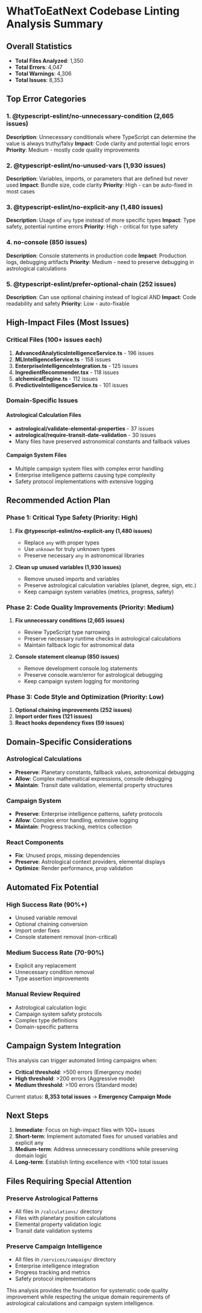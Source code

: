 # WhatToEatNext Codebase Linting Analysis Summary

## Overall Statistics

- **Total Files Analyzed**: 1,350
- **Total Errors**: 4,047
- **Total Warnings**: 4,306
- **Total Issues**: 8,353

## Top Error Categories

### 1. @typescript-eslint/no-unnecessary-condition (2,665 issues)

**Description**: Unnecessary conditionals where TypeScript can determine the
value is always truthy/falsy **Impact**: Code clarity and potential logic errors
**Priority**: Medium - mostly code quality improvements

### 2. @typescript-eslint/no-unused-vars (1,930 issues)

**Description**: Variables, imports, or parameters that are defined but never
used **Impact**: Bundle size, code clarity **Priority**: High - can be
auto-fixed in most cases

### 3. @typescript-eslint/no-explicit-any (1,480 issues)

**Description**: Usage of `any` type instead of more specific types **Impact**:
Type safety, potential runtime errors **Priority**: High - critical for type
safety

### 4. no-console (850 issues)

**Description**: Console statements in production code **Impact**: Production
logs, debugging artifacts **Priority**: Medium - need to preserve debugging in
astrological calculations

### 5. @typescript-eslint/prefer-optional-chain (252 issues)

**Description**: Can use optional chaining instead of logical AND **Impact**:
Code readability and safety **Priority**: Low - auto-fixable

## High-Impact Files (Most Issues)

### Critical Files (100+ issues each)

1. **AdvancedAnalyticsIntelligenceService.ts** - 196 issues
2. **MLIntelligenceService.ts** - 158 issues
3. **EnterpriseIntelligenceIntegration.ts** - 125 issues
4. **IngredientRecommender.tsx** - 118 issues
5. **alchemicalEngine.ts** - 112 issues
6. **PredictiveIntelligenceService.ts** - 101 issues

### Domain-Specific Issues

#### Astrological Calculation Files

- **astrological/validate-elemental-properties** - 37 issues
- **astrological/require-transit-date-validation** - 30 issues
- Many files have preserved astronomical constants and fallback values

#### Campaign System Files

- Multiple campaign system files with complex error handling
- Enterprise intelligence patterns causing type complexity
- Safety protocol implementations with extensive logging

## Recommended Action Plan

### Phase 1: Critical Type Safety (Priority: High)

1. **Fix @typescript-eslint/no-explicit-any (1,480 issues)**
   - Replace `any` with proper types
   - Use `unknown` for truly unknown types
   - Preserve necessary `any` in astronomical libraries

2. **Clean up unused variables (1,930 issues)**
   - Remove unused imports and variables
   - Preserve astrological calculation variables (planet, degree, sign, etc.)
   - Keep campaign system variables (metrics, progress, safety)

### Phase 2: Code Quality Improvements (Priority: Medium)

1. **Fix unnecessary conditions (2,665 issues)**
   - Review TypeScript type narrowing
   - Preserve necessary runtime checks in astrological calculations
   - Maintain fallback logic for astronomical data

2. **Console statement cleanup (850 issues)**
   - Remove development console.log statements
   - Preserve console.warn/error for astrological debugging
   - Keep campaign system logging for monitoring

### Phase 3: Code Style and Optimization (Priority: Low)

1. **Optional chaining improvements (252 issues)**
2. **Import order fixes (121 issues)**
3. **React hooks dependency fixes (59 issues)**

## Domain-Specific Considerations

### Astrological Calculations

- **Preserve**: Planetary constants, fallback values, astronomical debugging
- **Allow**: Complex mathematical expressions, console debugging
- **Maintain**: Transit date validation, elemental property structures

### Campaign System

- **Preserve**: Enterprise intelligence patterns, safety protocols
- **Allow**: Complex error handling, extensive logging
- **Maintain**: Progress tracking, metrics collection

### React Components

- **Fix**: Unused props, missing dependencies
- **Preserve**: Astrological context providers, elemental displays
- **Optimize**: Render performance, prop validation

## Automated Fix Potential

### High Success Rate (90%+)

- Unused variable removal
- Optional chaining conversion
- Import order fixes
- Console statement removal (non-critical)

### Medium Success Rate (70-90%)

- Explicit any replacement
- Unnecessary condition removal
- Type assertion improvements

### Manual Review Required

- Astrological calculation logic
- Campaign system safety protocols
- Complex type definitions
- Domain-specific patterns

## Campaign System Integration

This analysis can trigger automated linting campaigns when:

- **Critical threshold**: >500 errors (Emergency mode)
- **High threshold**: >200 errors (Aggressive mode)
- **Medium threshold**: >100 errors (Standard mode)

Current status: **8,353 total issues** → **Emergency Campaign Mode**

## Next Steps

1. **Immediate**: Focus on high-impact files with 100+ issues
2. **Short-term**: Implement automated fixes for unused variables and explicit
   any
3. **Medium-term**: Address unnecessary conditions while preserving domain logic
4. **Long-term**: Establish linting excellence with <100 total issues

## Files Requiring Special Attention

### Preserve Astrological Patterns

- All files in `/calculations/` directory
- Files with planetary position calculations
- Elemental property validation logic
- Transit date validation systems

### Preserve Campaign Intelligence

- All files in `/services/campaign/` directory
- Enterprise intelligence integration
- Progress tracking and metrics
- Safety protocol implementations

This analysis provides the foundation for systematic code quality improvement
while respecting the unique domain requirements of astrological calculations and
campaign system intelligence.
